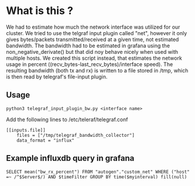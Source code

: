 # What is this ?
We had to estimate how much the network interface was utilized for our cluster. We tried to use the telgraf input plugin called "net", however it only gives bytes/packets transmitted/received at a given time, not estimated bandwidth. The bandwidth had to be estimated in grafana using the non_negative_derivate() but that did noy behave nicely when used with multiple hosts.
We created this script instead, that estimates the network usage in percent ((recv_bytes-last_recv_bytes)/interface speed). The resulting bandwidth (both tx and rx) is written to a file stored in /tmp, which is then read by telegraf's file-input plugin.

## Usage
```
python3 telegraf_input_plugin_bw.py <interface name>
```
Add the following lines to /etc/teleraf/telegraf.conf
```
[[inputs.file]]
    files = ["/tmp/telegraf_bandwidth_collector"]
    data_format = "influx"

```

## Example influxdb query in grafana
```
SELECT mean("bw_rx_percent") FROM "autogen"."custom_net" WHERE ("host" =~ /^$Server$/) AND $timeFilter GROUP BY time($myinterval) fill(null)
```
